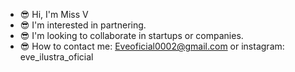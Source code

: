- 😎 Hi, I'm Miss V
- 😎 I'm interested in partnering.
- 😎 I'm looking to collaborate in
startups or companies.
- 😎 How to contact me:
Eveoficial0002@gmail.com or
instagram: eve_ilustra_oficial

<!---
Eveilustra/Eveilustra is a ✨ special
 repository because its `README.md`
(this file) appears on your GitHub
profile. You can click the Preview
 link to take a look at your changes.
--->
